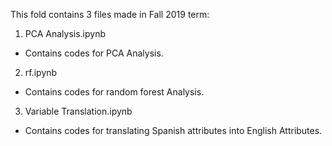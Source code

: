 This fold contains 3 files made in Fall 2019 term:
1. PCA Analysis.ipynb
  - Contains codes for PCA Analysis.

2. rf.ipynb
  - Contains codes for random forest Analysis.

3. Variable Translation.ipynb
  - Contains codes for translating Spanish attributes into English Attributes.
